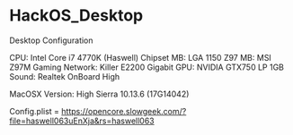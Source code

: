 # HackOS_Desktop

Desktop Configuration

CPU: Intel Core i7 4770K (Haswell)
Chipset MB: LGA 1150 Z97
MB: MSI Z97M Gaming
Network: Killer E2200 Gigabit
GPU: NVIDIA GTX750 LP 1GB 
Sound: Realtek OnBoard High

MacOSX Version: High Sierra 10.13.6 (17G14042)

Config.plist = https://opencore.slowgeek.com/?file=haswell063uEnXja&rs=haswell063
